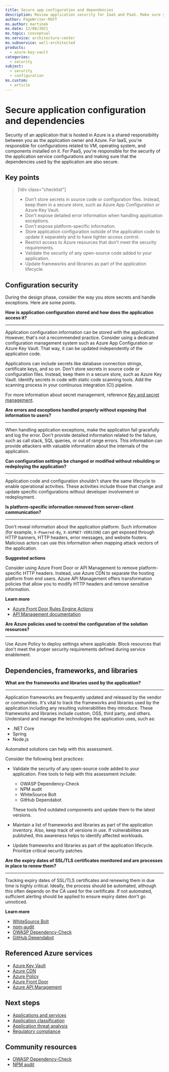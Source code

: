 ```yaml
---
title: Secure app configuration and dependencies
description: Review application security for IaaS and PaaS. Make sure your configuration is secure. Also check the dependencies, frameworks, and libraries.
author: PageWriter-MSFT
ms.author: martinek
ms.date: 12/08/2021
ms.topic: conceptual
ms.service: architecture-center
ms.subservice: well-architected
products:
  - azure-key-vault
categories:
  - security
subject:
  - security
  - configuration
ms.custom:
  - article
---
```


# Secure application configuration and dependencies

Security of an application that is hosted in Azure is a shared responsibility between you as the application owner and Azure. For IaaS, you're responsible for configurations related to VM, operating system, and components installed on it. For PaaS, you're responsible for the security of the application service configurations and making sure that the dependencies used by the application are also secure.

## Key points
> [!div class="checklist"]
> - Don't store secrets in source code or configuration files. Instead, keep them in a secure store, such as Azure App Configuration or Azure Key Vault.
> - Don't expose detailed error information when handling application exceptions.
> - Don't expose platform-specific information.
> - Store application configuration outside of the application code to update it separately and to have tighter access control.
> - Restrict access to Azure resources that don't meet the security requirements.
> - Validate the security of any open-source code added to your application.
> - Update frameworks and libraries as part of the application lifecycle.

## Configuration security

During the design phase, consider the way you store secrets and handle exceptions. Here are some points.

<a id="secrets">**How is application configuration stored and how does the application access it?**</a>
***

Application configuration information can be stored with the application. However, that's not a recommended practice. Consider using a dedicated configuration management system such as Azure App Configuration or Azure Key Vault. That way, it can be updated independently of the application code.

Applications can include secrets like database connection strings, certificate keys, and so on. Don't store secrets in source code or configuration files. Instead, keep them in a secure store, such as Azure Key Vault. Identify secrets in code with static code scanning tools. Add the scanning process in your continuous integration (CI) pipeline.

For more information about secret management, reference [Key and secret management](design-storage-keys.md).

**Are errors and exceptions handled properly without exposing that information to users?**
***

When handling application exceptions, make the application fail gracefully and log the error. Don't provide detailed information related to the failure, such as call stack, SQL queries, or out of range errors. This information can provide attackers with valuable information about the internals of the application.

<a id="config-change">**Can configuration settings be changed or modified without rebuilding or redeploying the application?**</a>
***

Application code and configuration shouldn't share the same lifecycle to enable operational activities. These activities include those that change and update specific configurations without developer involvement or redeployment.

**Is platform-specific information removed from server-client communication?**
***

Don't reveal information about the application platform. Such information (for example, `X-Powered-By`, `X-ASPNET-VERSION`) can get exposed through HTTP banners, HTTP headers, error messages, and website footers. Malicious actors can use this information when mapping attack vectors of the application.

**Suggested actions**

Consider using Azure Front Door or API Management to remove platform-specific HTTP headers. Instead, use Azure CDN to separate the hosting platform from end users. Azure API Management offers transformation policies that allow you to modify HTTP headers and remove sensitive information.

**Learn more**

- [Azure Front Door Rules Engine Actions](/azure/frontdoor/front-door-rules-engine-actions)
- [API Management documentation](/azure/api-management/)

**Are Azure policies used to control the configuration of the solution resources?**
***

Use Azure Policy to deploy settings where applicable. Block resources that don't meet the proper security requirements defined during service enablement.

## Dependencies, frameworks, and libraries

**What are the frameworks and libraries used by the application?**
***

Application frameworks are frequently updated and released by the vendor or communities. It's vital to track the frameworks and libraries used by the application including any resulting vulnerabilities they introduce. These frameworks and libraries include custom, OSS, third party, and others. Understand and manage the technologies the application uses, such as:

- .NET Core
- Spring
- Node.js

Automated solutions can help with this assessment.

Consider the following best practices:

- Validate the security of any open-source code added to your application. Free tools to help with this assessment include:

  - OWASP Dependency-Check
  - NPM audit
  - WhiteSource Bolt
  - GitHub Dependabot

  These tools find outdated components and update them to the latest versions.

- Maintain a list of frameworks and libraries as part of the application inventory. Also, keep track of versions in use. If vulnerabilities are published, this awareness helps to identify affected workloads.

- Update frameworks and libraries as part of the application lifecycle. Prioritize critical security patches.

<a id="SSL">**Are the expiry dates of SSL/TLS certificates monitored and are processes in place to renew them?**</a>
***

Tracking expiry dates of SSL/TLS certificates and renewing them in due time is highly critical. Ideally, the process should be automated, although this often depends on the CA used for the certificate. If not automated, sufficient alerting should be applied to ensure expiry dates don't go unnoticed.

**Learn more**

- [WhiteSource Bolt](https://bolt.whitesourcesoftware.com/)
- [npm-audit](https://docs.npmjs.com/cli/audit)
- [OWASP Dependency-Check](https://owasp.org/www-project-dependency-check/)
- [GitHub Dependabot](https://docs.github.com/en/code-security/supply-chain-security/keeping-your-dependencies-updated-automatically/about-dependabot-version-updates)

## Referenced Azure services

- [Azure Key Vault](/azure/key-vault/general/overview)
- [Azure CDN](/azure/cdn/cdn-features)
- [Azure Policy](/azure/governance/policy/overview)
- [Azure Front Door](/azure/frontdoor/front-door-overview)
- [Azure API Management](/azure/api-management)

## Next steps

- [Applications and services](design-apps-services.md)
- [Application classification](design-apps-considerations.md)
- [Application threat analysis](design-threat-model.md)
- [Regulatory compliance](design-regulatory-compliance.md)

## Community resources

- [OWASP Dependency-Check](https://owasp.org/www-project-dependency-check/)
- [NPM audit](https://docs.npmjs.com/cli/audit)
